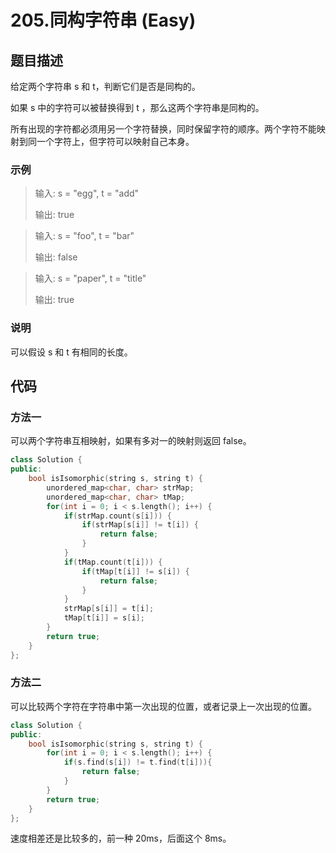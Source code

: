 # 205.同构字符串 (Easy)

## 题目描述

给定两个字符串 s 和 t，判断它们是否是同构的。

如果 s 中的字符可以被替换得到 t ，那么这两个字符串是同构的。

所有出现的字符都必须用另一个字符替换，同时保留字符的顺序。两个字符不能映射到同一个字符上，但字符可以映射自己本身。

### 示例

> 输入: s = "egg", t = "add"
> 
> 输出: true

> 输入: s = "foo", t = "bar"
> 
> 输出: false

> 输入: s = "paper", t = "title"
> 
> 输出: true

### 说明

可以假设 s 和 t 有相同的长度。

## 代码

### 方法一

可以两个字符串互相映射，如果有多对一的映射则返回 false。

```c++
class Solution {
public:
    bool isIsomorphic(string s, string t) {
        unordered_map<char, char> strMap;
        unordered_map<char, char> tMap;
        for(int i = 0; i < s.length(); i++) {
            if(strMap.count(s[i])) {
                if(strMap[s[i]] != t[i]) {
                    return false;
                }
            }
            if(tMap.count(t[i])) {
                if(tMap[t[i]] != s[i]) {
                    return false;
                }
            }
            strMap[s[i]] = t[i];
            tMap[t[i]] = s[i];
        }
        return true;
    }
};
```

### 方法二

可以比较两个字符在字符串中第一次出现的位置，或者记录上一次出现的位置。

```c++
class Solution {
public:
    bool isIsomorphic(string s, string t) {
        for(int i = 0; i < s.length(); i++) {
            if(s.find(s[i]) != t.find(t[i])){
                return false;
            }
        }
        return true;
    }
};
```

速度相差还是比较多的，前一种 20ms，后面这个 8ms。